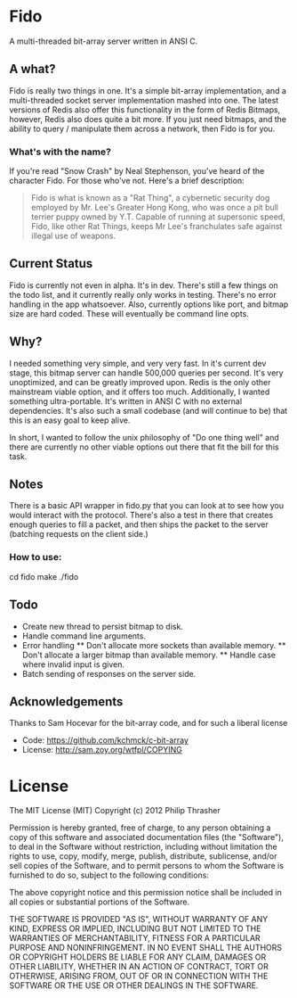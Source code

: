 Fido
====

A multi-threaded bit-array server written in ANSI C.


A what?
-------

Fido is really two things in one. It's a simple bit-array implementation, and
a multi-threaded socket server implementation mashed into one. The latest
versions of Redis also offer this functionality in the form of Redis Bitmaps,
however, Redis also does quite a bit more. If you just need bitmaps, and the
ability to query / manipulate them across a network, then Fido is for you.

### What's with the name?

If you're read "Snow Crash" by Neal Stephenson, you've heard of the character
Fido. For those who've not. Here's a brief description:

> Fido is what is known as a "Rat Thing", a cybernetic security dog employed by
> Mr. Lee's Greater Hong Kong, who was once a pit bull terrier puppy owned by
> Y.T. Capable of running at supersonic speed, Fido, like other Rat Things, keeps
> Mr Lee's franchulates safe against illegal use of weapons.


Current Status
--------------

Fido is currently not even in alpha. It's in dev. There's still a few things on
the todo list, and it currently really only works in testing. There's no error
handling in the app whatsoever. Also, currently options like port, and bitmap
size are hard coded. These will eventually be command line opts.


Why?
----

I needed something very simple, and very very fast. In it's current dev stage,
this bitmap server can handle 500,000 queries per second. It's very
unoptimized, and can be greatly improved upon. Redis is the only other
mainstream viable option, and it offers too much. Additionally, I wanted
something ultra-portable. It's written in ANSI C with no external dependencies.
It's also such a small codebase (and will continue to be) that this is an easy
goal to keep alive.

In short, I wanted to follow the unix philosophy of "Do one thing well" and
there are currently no other viable options out there that fit the bill for
this task.


Notes
-----

There is a basic API wrapper in fido.py that you can look at to see how you
would interact with the protocol. There's also a test in there that creates
enough queries to fill a packet, and then ships the packet to the server
(batching requests on the client side.)

### How to use:

   cd fido
   make
   ./fido


Todo
----

* Create new thread to persist bitmap to disk.
* Handle command line arguments.
* Error handling
** Don't allocate more sockets than available memory.
** Don't allocate a larger bitmap than available memory.
** Handle case where invalid input is given.
* Batch sending of responses on the server side.


Acknowledgements
----------------

Thanks to Sam Hocevar for the bit-array code, and for such a liberal license

* Code: https://github.com/kchmck/c-bit-array
* License: http://sam.zoy.org/wtfpl/COPYING


License
=======

The MIT License (MIT)
Copyright (c) 2012 Philip Thrasher

Permission is hereby granted, free of charge, to any person obtaining a copy of this software and associated documentation files (the "Software"), to deal in the Software without restriction, including without limitation the rights to use, copy, modify, merge, publish, distribute, sublicense, and/or sell copies of the Software, and to permit persons to whom the Software is furnished to do so, subject to the following conditions:

The above copyright notice and this permission notice shall be included in all copies or substantial portions of the Software.

THE SOFTWARE IS PROVIDED "AS IS", WITHOUT WARRANTY OF ANY KIND, EXPRESS OR IMPLIED, INCLUDING BUT NOT LIMITED TO THE WARRANTIES OF MERCHANTABILITY, FITNESS FOR A PARTICULAR PURPOSE AND NONINFRINGEMENT. IN NO EVENT SHALL THE AUTHORS OR COPYRIGHT HOLDERS BE LIABLE FOR ANY CLAIM, DAMAGES OR OTHER LIABILITY, WHETHER IN AN ACTION OF CONTRACT, TORT OR OTHERWISE, ARISING FROM, OUT OF OR IN CONNECTION WITH THE SOFTWARE OR THE USE OR OTHER DEALINGS IN THE SOFTWARE.
